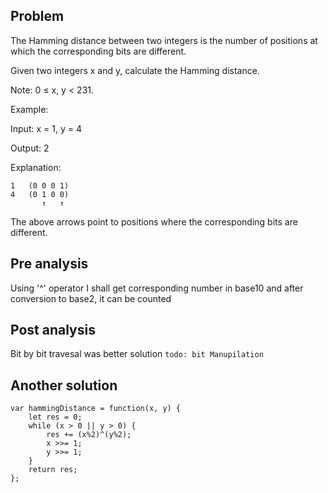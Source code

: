 ## Problem

The Hamming distance between two integers is the number of positions at which the corresponding bits are different.

Given two integers x and y, calculate the Hamming distance.

Note:
0 ≤ x, y < 231.

Example:

Input: x = 1, y = 4

Output: 2

Explanation:

    1   (0 0 0 1)
    4   (0 1 0 0)
           ↑   ↑

The above arrows point to positions where the corresponding bits are different.

## Pre analysis

Using '^' operator I shall get corresponding number in base10 and after conversion to base2, it can be counted

## Post analysis

Bit by bit travesal was better solution `todo: bit Manupilation`

## Another solution

    var hammingDistance = function(x, y) {
        let res = 0;
        while (x > 0 || y > 0) {
            res += (x%2)^(y%2);
            x >>= 1;
            y >>= 1;
        }
        return res;
    };
